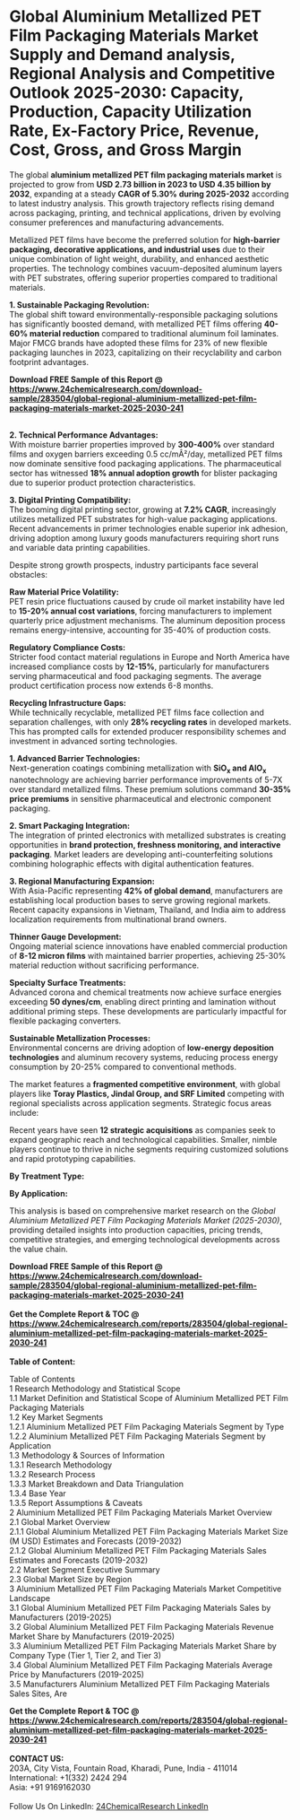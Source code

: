 <h1>Global Aluminium Metallized PET Film Packaging Materials Market Supply and Demand analysis, Regional Analysis  and Competitive Outlook 2025-2030: Capacity, Production, Capacity Utilization Rate, Ex-Factory Price, Revenue, Cost, Gross, and Gross Margin</h1><p>The global <strong>aluminium metallized PET film packaging materials market</strong> is projected to grow from <strong>USD 2.73 billion in 2023 to USD 4.35 billion by 2032</strong>, expanding at a steady <strong>CAGR of 5.30% during 2025-2032</strong> according to latest industry analysis. This growth trajectory reflects rising demand across packaging, printing, and technical applications, driven by evolving consumer preferences and manufacturing advancements.</p><p>Metallized PET films have become the preferred solution for <strong>high-barrier packaging, decorative applications, and industrial uses</strong> due to their unique combination of light weight, durability, and enhanced aesthetic properties. The technology combines vacuum-deposited aluminum layers with PET substrates, offering superior properties compared to traditional materials.</p><p><strong>1. Sustainable Packaging Revolution:</strong><br>
The global shift toward environmentally-responsible packaging solutions has significantly boosted demand, with metallized PET films offering <strong>40-60% material reduction</strong> compared to traditional aluminum foil laminates. Major FMCG brands have adopted these films for 23% of new flexible packaging launches in 2023, capitalizing on their recyclability and carbon footprint advantages.</p><div><b>Download FREE Sample of this Report @ 
            <a href="https://www.24chemicalresearch.com/download-sample/283504/global-regional-aluminium-metallized-pet-film-packaging-materials-market-2025-2030-241">
            https://www.24chemicalresearch.com/download-sample/283504/global-regional-aluminium-metallized-pet-film-packaging-materials-market-2025-2030-241</a></b></div><br><p><strong>2. Technical Performance Advantages:</strong><br>
With moisture barrier properties improved by <strong>300-400%</strong> over standard films and oxygen barriers exceeding 0.5 cc/mÂ²/day, metallized PET films now dominate sensitive food packaging applications. The pharmaceutical sector has witnessed <strong>18% annual adoption growth</strong> for blister packaging due to superior product protection characteristics.</p><p><strong>3. Digital Printing Compatibility:</strong><br>
The booming digital printing sector, growing at <strong>7.2% CAGR</strong>, increasingly utilizes metallized PET substrates for high-value packaging applications. Recent advancements in primer technologies enable superior ink adhesion, driving adoption among luxury goods manufacturers requiring short runs and variable data printing capabilities.</p><p>Despite strong growth prospects, industry participants face several obstacles:</p><p><strong>Raw Material Price Volatility:</strong><br>
	PET resin price fluctuations caused by crude oil market instability have led to <strong>15-20% annual cost variations</strong>, forcing manufacturers to implement quarterly price adjustment mechanisms. The aluminum deposition process remains energy-intensive, accounting for 35-40% of production costs.</p><p><strong>Regulatory Compliance Costs:</strong><br>
	Stricter food contact material regulations in Europe and North America have increased compliance costs by <strong>12-15%</strong>, particularly for manufacturers serving pharmaceutical and food packaging segments. The average product certification process now extends 6-8 months.</p><p><strong>Recycling Infrastructure Gaps:</strong><br>
	While technically recyclable, metallized PET films face collection and separation challenges, with only <strong>28% recycling rates</strong> in developed markets. This has prompted calls for extended producer responsibility schemes and investment in advanced sorting technologies.</p><p><strong>1. Advanced Barrier Technologies:</strong><br>
Next-generation coatings combining metallization with <strong>SiO<sub>x</sub> and AlO<sub>x</sub></strong> nanotechnology are achieving barrier performance improvements of 5-7X over standard metallized films. These premium solutions command <strong>30-35% price premiums</strong> in sensitive pharmaceutical and electronic component packaging.</p><p><strong>2. Smart Packaging Integration:</strong><br>
The integration of printed electronics with metallized substrates is creating opportunities in <strong>brand protection, freshness monitoring, and interactive packaging</strong>. Market leaders are developing anti-counterfeiting solutions combining holographic effects with digital authentication features.</p><p><strong>3. Regional Manufacturing Expansion:</strong><br>
With Asia-Pacific representing <strong>42% of global demand</strong>, manufacturers are establishing local production bases to serve growing regional markets. Recent capacity expansions in Vietnam, Thailand, and India aim to address localization requirements from multinational brand owners.</p><p><strong>Thinner Gauge Development:</strong><br>
	Ongoing material science innovations have enabled commercial production of <strong>8-12 micron films</strong> with maintained barrier properties, achieving 25-30% material reduction without sacrificing performance.</p><p><strong>Specialty Surface Treatments:</strong><br>
	Advanced corona and chemical treatments now achieve surface energies exceeding <strong>50 dynes/cm</strong>, enabling direct printing and lamination without additional priming steps. These developments are particularly impactful for flexible packaging converters.</p><p><strong>Sustainable Metallization Processes:</strong><br>
	Environmental concerns are driving adoption of <strong>low-energy deposition technologies</strong> and aluminum recovery systems, reducing process energy consumption by 20-25% compared to conventional methods.</p><p>The market features a <strong>fragmented competitive environment</strong>, with global players like <strong>Toray Plastics, Jindal Group, and SRF Limited</strong> competing with regional specialists across application segments. Strategic focus areas include:</p><p>Recent years have seen <strong>12 strategic acquisitions</strong> as companies seek to expand geographic reach and technological capabilities. Smaller, nimble players continue to thrive in niche segments requiring customized solutions and rapid prototyping capabilities.</p><p><strong>By Treatment Type:</strong></p><p><strong>By Application:</strong></p><p>This analysis is based on comprehensive market research on the <em>Global Aluminium Metallized PET Film Packaging Materials Market (2025-2030)</em>, providing detailed insights into production capacities, pricing trends, competitive strategies, and emerging technological developments across the value chain.</p><div><b>Download FREE Sample of this Report @ 
            <a href="https://www.24chemicalresearch.com/download-sample/283504/global-regional-aluminium-metallized-pet-film-packaging-materials-market-2025-2030-241">
            https://www.24chemicalresearch.com/download-sample/283504/global-regional-aluminium-metallized-pet-film-packaging-materials-market-2025-2030-241</a></b></div><br><div><b>Get the Complete Report & TOC @ 
            <a href="https://www.24chemicalresearch.com/reports/283504/global-regional-aluminium-metallized-pet-film-packaging-materials-market-2025-2030-241">
            https://www.24chemicalresearch.com/reports/283504/global-regional-aluminium-metallized-pet-film-packaging-materials-market-2025-2030-241</a></b></div><br>
            <b>Table of Content:</b><p>Table of Contents<br />
1 Research Methodology and Statistical Scope<br />
1.1 Market Definition and Statistical Scope of Aluminium Metallized PET Film Packaging Materials<br />
1.2 Key Market Segments<br />
1.2.1 Aluminium Metallized PET Film Packaging Materials Segment by Type<br />
1.2.2 Aluminium Metallized PET Film Packaging Materials Segment by Application<br />
1.3 Methodology & Sources of Information<br />
1.3.1 Research Methodology<br />
1.3.2 Research Process<br />
1.3.3 Market Breakdown and Data Triangulation<br />
1.3.4 Base Year<br />
1.3.5 Report Assumptions & Caveats<br />
2 Aluminium Metallized PET Film Packaging Materials Market Overview<br />
2.1 Global Market Overview<br />
2.1.1 Global Aluminium Metallized PET Film Packaging Materials Market Size (M USD) Estimates and Forecasts (2019-2032)<br />
2.1.2 Global Aluminium Metallized PET Film Packaging Materials Sales Estimates and Forecasts (2019-2032)<br />
2.2 Market Segment Executive Summary<br />
2.3 Global Market Size by Region<br />
3 Aluminium Metallized PET Film Packaging Materials Market Competitive Landscape<br />
3.1 Global Aluminium Metallized PET Film Packaging Materials Sales by Manufacturers (2019-2025)<br />
3.2 Global Aluminium Metallized PET Film Packaging Materials Revenue Market Share by Manufacturers (2019-2025)<br />
3.3 Aluminium Metallized PET Film Packaging Materials Market Share by Company Type (Tier 1, Tier 2, and Tier 3)<br />
3.4 Global Aluminium Metallized PET Film Packaging Materials Average Price by Manufacturers (2019-2025)<br />
3.5 Manufacturers Aluminium Metallized PET Film Packaging Materials Sales Sites, Are</p><div><b>Get the Complete Report & TOC @ 
            <a href="https://www.24chemicalresearch.com/reports/283504/global-regional-aluminium-metallized-pet-film-packaging-materials-market-2025-2030-241">
            https://www.24chemicalresearch.com/reports/283504/global-regional-aluminium-metallized-pet-film-packaging-materials-market-2025-2030-241</a></b></div><br><b>CONTACT US:</b><br>
            203A, City Vista, Fountain Road, Kharadi, Pune, India - 411014<br>
            International: +1(332) 2424 294<br>
            Asia: +91 9169162030 <br><br>
            Follow Us On LinkedIn: <a href="https://www.linkedin.com/company/24chemicalresearch/">24ChemicalResearch LinkedIn</a>